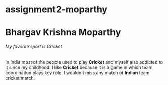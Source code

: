 # assignment2-moparthy
# Bhargav Krishna Moparthy
###### My favorite sport is Cricket

In India most of the people used to play **Cricket** and myself also addicted  to it since my childhood. I like **Cricket** because it is a game in which team coordination plays key role. I wouldn't miss any match of **Indian** team cricket match.